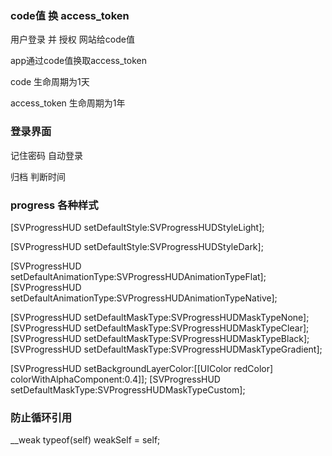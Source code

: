 ### code值 换 access_token

用户登录  并  授权  网站给code值

app通过code值换取access_token

code 生命周期为1天

access_token 生命周期为1年


### 登录界面

记住密码  自动登录

归档     判断时间

### progress 各种样式

[SVProgressHUD setDefaultStyle:SVProgressHUDStyleLight];

[SVProgressHUD setDefaultStyle:SVProgressHUDStyleDark];


[SVProgressHUD setDefaultAnimationType:SVProgressHUDAnimationTypeFlat];
 [SVProgressHUD setDefaultAnimationType:SVProgressHUDAnimationTypeNative];

[SVProgressHUD setDefaultMaskType:SVProgressHUDMaskTypeNone];
[SVProgressHUD setDefaultMaskType:SVProgressHUDMaskTypeClear];
[SVProgressHUD setDefaultMaskType:SVProgressHUDMaskTypeBlack];
[SVProgressHUD setDefaultMaskType:SVProgressHUDMaskTypeGradient];


 [SVProgressHUD setBackgroundLayerColor:[[UIColor redColor] colorWithAlphaComponent:0.4]];
[SVProgressHUD setDefaultMaskType:SVProgressHUDMaskTypeCustom];

### 防止循环引用
 __weak typeof(self) weakSelf = self;



